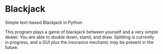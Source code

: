 # Blackjack
Simple text-based Blackjack in Python

This program plays a game of blackjack between yourself and a very simple dealer. You are able to double down, stand, and draw. Splitting is currently in progress, and a GUI plus the insurance mechanic may be present in the future.
